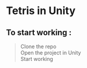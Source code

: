 # Tetris in Unity 

## To start working : 
> Clone the repo <br>
> Open the project in Unity <br>
> Start working <br>
